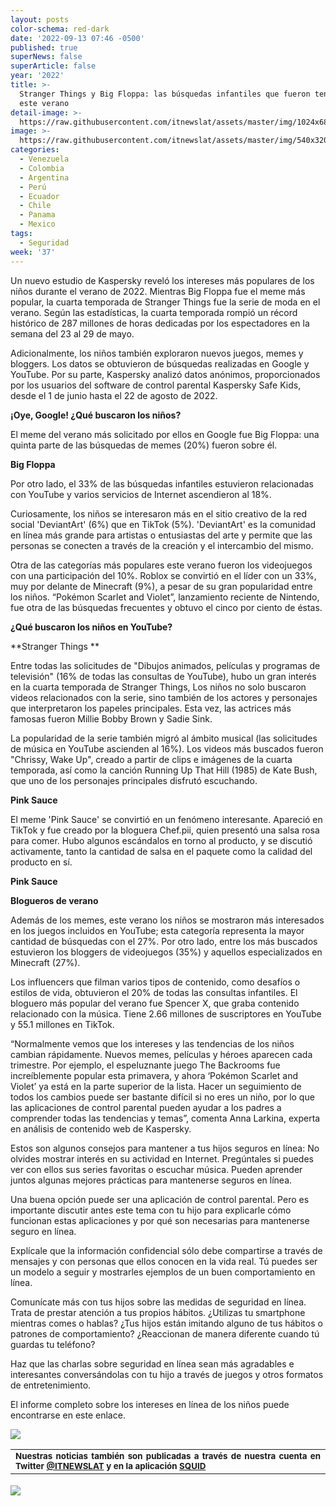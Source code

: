 ```yaml
---
layout: posts
color-schema: red-dark
date: '2022-09-13 07:46 -0500'
published: true
superNews: false
superArticle: false
year: '2022'
title: >-
  Stranger Things y Big Floppa: las búsquedas infantiles que fueron tendencia
  este verano
detail-image: >-
  https://raw.githubusercontent.com/itnewslat/assets/master/img/1024x680/ni%C3%B1o-tecnologia-g.jpg
image: >-
  https://raw.githubusercontent.com/itnewslat/assets/master/img/540x320/ni%C3%B1o-tecnologia-p.jpg
categories:
  - Venezuela
  - Colombia
  - Argentina
  - Perú
  - Ecuador
  - Chile
  - Panama
  - Mexico
tags:
  - Seguridad
week: '37'
---
```

Un nuevo estudio de Kaspersky reveló los intereses más populares de los niños durante el verano de 2022. Mientras Big Floppa fue el meme más popular, la cuarta temporada de Stranger Things fue la serie de moda en el verano. Según las estadísticas, la cuarta temporada rompió un récord histórico de 287 millones de horas dedicadas por los espectadores en la semana del 23 al 29 de mayo.

Adicionalmente, los niños también exploraron nuevos juegos, memes y bloggers. Los datos se obtuvieron de búsquedas realizadas en Google y YouTube. Por su parte, Kaspersky analizó datos anónimos, proporcionados por los usuarios del software de control parental Kaspersky Safe Kids, desde el 1 de junio hasta el 22 de agosto de 2022.

**¡Oye, Google! ¿Qué buscaron los niños?**

El meme del verano más solicitado por ellos en Google fue Big Floppa: una quinta parte de las búsquedas de memes (20%) fueron sobre él.

**Big Floppa**

Por otro lado, el 33% de las búsquedas infantiles estuvieron relacionadas con YouTube y varios servicios de Internet ascendieron al 18%. 

Curiosamente, los niños se interesaron más en el sitio creativo de la red social 'DeviantArt' (6%) que en TikTok (5%). 'DeviantArt' es la comunidad en línea más grande para artistas o entusiastas del arte y permite que las personas se conecten a través de la creación y el intercambio del mismo.

Otra de las categorías más populares este verano fueron los videojuegos con una participación del 10%. Roblox se convirtió en el líder con un 33%, muy por delante de Minecraft (9%), a pesar de su gran popularidad entre los niños. “Pokémon Scarlet and Violet”, lanzamiento reciente de Nintendo, fue otra de las búsquedas frecuentes y obtuvo el cinco por ciento de éstas.

**¿Qué buscaron los niños en YouTube?**

**Stranger Things **

Entre todas las solicitudes de "Dibujos animados, películas y programas de televisión" (16% de todas las consultas de YouTube), hubo un gran interés en la cuarta temporada de Stranger Things, Los niños no solo buscaron videos relacionados con la serie, sino también de los actores y personajes que interpretaron los papeles principales. Esta vez, las actrices más famosas fueron Millie Bobby Brown y Sadie Sink.

La popularidad de la serie también migró al ámbito musical (las solicitudes de música en YouTube ascienden al 16%). Los videos más buscados fueron "Chrissy, Wake Up", creado a partir de clips e imágenes de la cuarta temporada, así como la canción Running Up That Hill (1985) de Kate Bush, que uno de los personajes principales disfrutó escuchando.

**Pink Sauce**

El meme 'Pink Sauce' se convirtió en un fenómeno interesante. Apareció en TikTok y fue creado por la bloguera Chef.pii, quien presentó una salsa rosa para comer. Hubo algunos escándalos en torno al producto, y se discutió activamente, tanto la cantidad de salsa en el paquete como la calidad del producto en sí.


**Pink Sauce**

**Blogueros de verano**

Además de los memes, este verano los niños se mostraron más interesados en los juegos incluidos en YouTube; esta categoría representa la mayor cantidad de búsquedas con el 27%. Por otro lado, entre los más buscados estuvieron los bloggers de videojuegos (35%) y aquellos especializados en Minecraft (27%).

Los influencers que filman varios tipos de contenido, como desafíos o estilos de vida, obtuvieron el 20% de todas las consultas infantiles. El bloguero más popular del verano fue Spencer X, que graba contenido relacionado con la música. Tiene 2.66 millones de suscriptores en YouTube y 55.1 millones en TikTok.

“Normalmente vemos que los intereses y las tendencias de los niños cambian rápidamente. Nuevos memes, películas y héroes aparecen cada trimestre. Por ejemplo, el espeluznante juego The Backrooms fue increíblemente popular esta primavera, y ahora ‘Pokémon Scarlet and Violet’ ya está en la parte superior de la lista. Hacer un seguimiento de todos los cambios puede ser bastante difícil si no eres un niño, por lo que las aplicaciones de control parental pueden ayudar a los padres a comprender todas las tendencias y temas”, comenta Anna Larkina, experta en análisis de contenido web de Kaspersky.

Estos son algunos consejos para mantener a tus hijos seguros en línea:
No olvides mostrar interés en su actividad en Internet. Pregúntales si puedes ver con ellos sus series favoritas o escuchar música. Pueden aprender juntos algunas mejores prácticas para mantenerse seguros en línea.

Una buena opción puede ser una aplicación de control parental. Pero es importante discutir antes este tema con tu hijo para explicarle cómo funcionan estas aplicaciones y por qué son necesarias para mantenerse seguro en línea.

Explícale que la información confidencial sólo debe compartirse a través de mensajes y con personas que ellos conocen en la vida real. Tú puedes ser un modelo a seguir y mostrarles ejemplos de un buen comportamiento en línea.

Comunícate más con tus hijos sobre las medidas de seguridad en línea. Trata de prestar atención a tus propios hábitos. ¿Utilizas tu smartphone mientras comes o hablas? ¿Tus hijos están imitando alguno de tus hábitos o patrones de comportamiento? ¿Reaccionan de manera diferente cuando tú guardas tu teléfono?

Haz que las charlas sobre seguridad en línea sean más agradables e interesantes conversándolas con tu hijo a través de juegos y otros formatos de entretenimiento.

El informe completo sobre los intereses en línea de los niños puede encontrarse en este enlace.

![](https://raw.githubusercontent.com/itnewslat/assets/master/img/540x320/ni%C3%B1o-tecnologia-p.jpg)

<table style="height: 42px;" width="569">
<tbody>
<tr>
<td style="text-align: justify;"><sub><strong>Nuestras noticias también son publicadas a través de nuestra cuenta en Twitter <a href="https://twitter.com/itnewslat?lang=es">@ITNEWSLAT</a> y en la aplicación <a href="https://squidapp.co/en/">SQUID</a></strong></sub></td>
</tr>
</tbody>
</table>

<img src="https://tracker.metricool.com/c3po.jpg?hash=56f88a41e39ab42c063cc51676587a04"/>